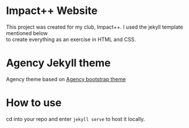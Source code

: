 Impact++ Website
================

This project was created for my club, Impact++. I used the jekyll template mentioned below  
to create everything as an exercise in HTML and CSS.

Agency Jekyll theme
====================

Agency theme based on [Agency bootstrap theme ](https://startbootstrap.com/template-overviews/agency/)

# How to use

cd into your repo and enter `jekyll serve` to host it locally.

